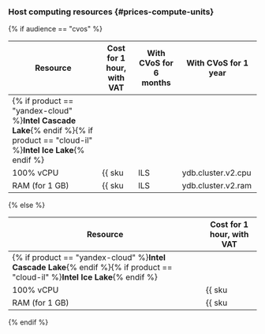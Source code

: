 ### Host computing resources {#prices-compute-units}

{% if audience == "cvos" %}

| Resource       | Cost for 1 hour, with VAT            | With CVoS for 6 months                                                    | With CVoS for 1 year                                                      |
|----------------|-----------------------------------------|---------------------------------------------------------------------------|---------------------------------------------------------------------------|
| {% if product == "yandex-cloud" %}**Intel Cascade Lake**{% endif %}{% if product == "cloud-il" %}**Intel Ice Lake**{% endif %} |
| 100% vCPU      | {{ sku|ILS|ydb.cluster.v2.cpu|string }} | {{ sku|ILS|v1.commitment.selfcheckout.m6.ydb.cpu.c100.v2|string }} (-15%) | {{ sku|ILS|v1.commitment.selfcheckout.y1.ydb.cpu.c100.v2|string }} (-22%) |
| RAM (for 1 GB) | {{ sku|ILS|ydb.cluster.v2.ram|string }} | {{ sku|ILS|v1.commitment.selfcheckout.m6.ydb.ram.v2|string }} (-15%)      | {{ sku|ILS|v1.commitment.selfcheckout.y1.ydb.ram.v2|string }} (-22%)      |

{% else %}

| Resource       | Cost for 1 hour, with VAT            |
|----------------|-----------------------------------------|
| {% if product == "yandex-cloud" %}**Intel Cascade Lake**{% endif %}{% if product == "cloud-il" %}**Intel Ice Lake**{% endif %} |
| 100% vCPU      | {{ sku|ILS|ydb.cluster.v2.cpu|string }} |
| RAM (for 1 GB) | {{ sku|ILS|ydb.cluster.v2.ram|string }} |

{% endif %}
